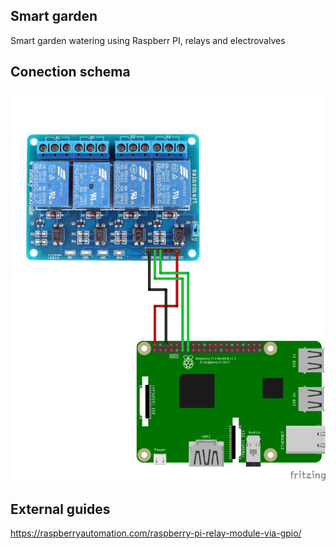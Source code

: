 ## Smart garden

Smart garden watering using Raspberr PI, relays and electrovalves

## Conection schema

![schema.png](schema.png)


## External guides

https://raspberryautomation.com/raspberry-pi-relay-module-via-gpio/